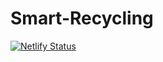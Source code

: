 # Smart-Recycling


[![Netlify Status](https://api.netlify.com/api/v1/badges/a0ba068b-7aeb-4f9a-897d-ac87e0628147/deploy-status)](https://app.netlify.com/sites/smart-rec/deploys)
